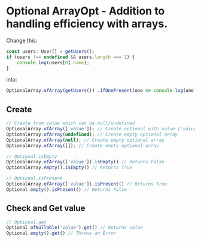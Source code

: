 # Optional ArrayOpt - Addition to handling efficiency with arrays.
Change this:
```javascript
const users: User[] = getUsers();
if (users !== undefined && users.length === 1) {
    console.log(users[0].name);
}
```
into:
```javascript
OptionalArray.ofArray(getUsers()) .ifOnePresent(one => console.log(one));
```

## Create
```javascript
// Create from value which can be null/undefined
OptionalArray.ofArray(['value']); // Create optional with value ['value']
OptionalArray.ofArray(undefined); // Create empty optional array
OptionalArray.ofArray(null); // Create empty optional array
OptionalArray.ofArray([]); // Create empty optional array
```
```javascript
// Optional.isEmpty
OptionalArray.ofArray(['value']).isEmpty() // Returns False
OptionalArray.empty().isEmpty() // Returns True

// Optional.isPresent
OptionalArray.ofArray(['value']).isPresent() // Returns True
Optional.empty().isPresent() // Returns False
```

## Check and Get value
```javascript
// Optional.get
Optional.ofNullable('value').get() // Returns value
Optional.empty().get() // Throws an Error
